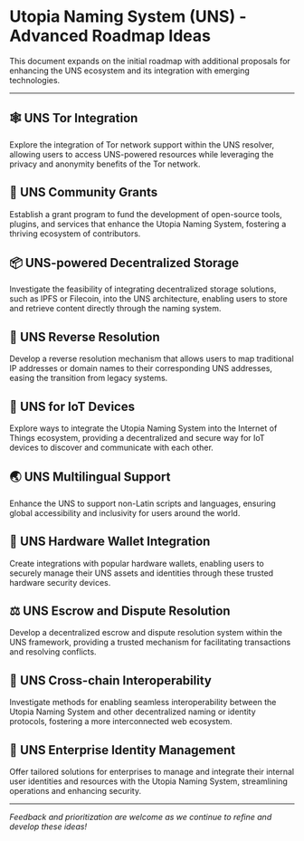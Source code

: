 # Utopia Naming System (UNS) - Advanced Roadmap Ideas

This document expands on the initial roadmap with additional proposals for enhancing the UNS ecosystem and its integration with emerging technologies.

---

## 🕸️ UNS Tor Integration
Explore the integration of Tor network support within the UNS resolver, allowing users to access UNS-powered resources while leveraging the privacy and anonymity benefits of the Tor network.

## 💸 UNS Community Grants
Establish a grant program to fund the development of open-source tools, plugins, and services that enhance the Utopia Naming System, fostering a thriving ecosystem of contributors.

## 📦 UNS-powered Decentralized Storage
Investigate the feasibility of integrating decentralized storage solutions, such as IPFS or Filecoin, into the UNS architecture, enabling users to store and retrieve content directly through the naming system.

## 🔄 UNS Reverse Resolution
Develop a reverse resolution mechanism that allows users to map traditional IP addresses or domain names to their corresponding UNS addresses, easing the transition from legacy systems.

## 📡 UNS for IoT Devices
Explore ways to integrate the Utopia Naming System into the Internet of Things ecosystem, providing a decentralized and secure way for IoT devices to discover and communicate with each other.

## 🌏 UNS Multilingual Support
Enhance the UNS to support non-Latin scripts and languages, ensuring global accessibility and inclusivity for users around the world.

## 🔐 UNS Hardware Wallet Integration
Create integrations with popular hardware wallets, enabling users to securely manage their UNS assets and identities through these trusted hardware security devices.

## ⚖️ UNS Escrow and Dispute Resolution
Develop a decentralized escrow and dispute resolution system within the UNS framework, providing a trusted mechanism for facilitating transactions and resolving conflicts.

## 🔗 UNS Cross-chain Interoperability
Investigate methods for enabling seamless interoperability between the Utopia Naming System and other decentralized naming or identity protocols, fostering a more interconnected web ecosystem.

## 🏢 UNS Enterprise Identity Management
Offer tailored solutions for enterprises to manage and integrate their internal user identities and resources with the Utopia Naming System, streamlining operations and enhancing security.

---

*Feedback and prioritization are welcome as we continue to refine and develop these ideas!*
